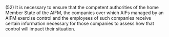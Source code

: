 (52) It is necessary to ensure that the competent authorities of the home Member State of the AIFM, the companies over which AIFs managed by an AIFM exercise control and the employees of such companies receive certain information necessary for those companies to assess how that control will impact their situation.
